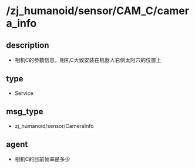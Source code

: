 ﻿# /zj_humanoid/sensor/CAM_C/camera_info

## description
- 相机C的参数信息，相机C大致安装在机器人右侧太阳穴的位置上

## type
- Service

## msg_type
- zj_humanoid/sensor/CameraInfo

## agent
- 相机C的目前帧率是多少


